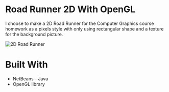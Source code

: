 # Road Runner 2D With OpenGL
I choose to make a 2D Road Runner for the Computer Graphics course  homework as a pixels style with only using rectangular shape and a texture for the background picture.


![2D Road Runner ](https://user-images.githubusercontent.com/44033025/56095285-c360d100-5ee3-11e9-8e08-75e763324427.png)


# Built With 
* NetBeans - Java
* OpenGL library


  
